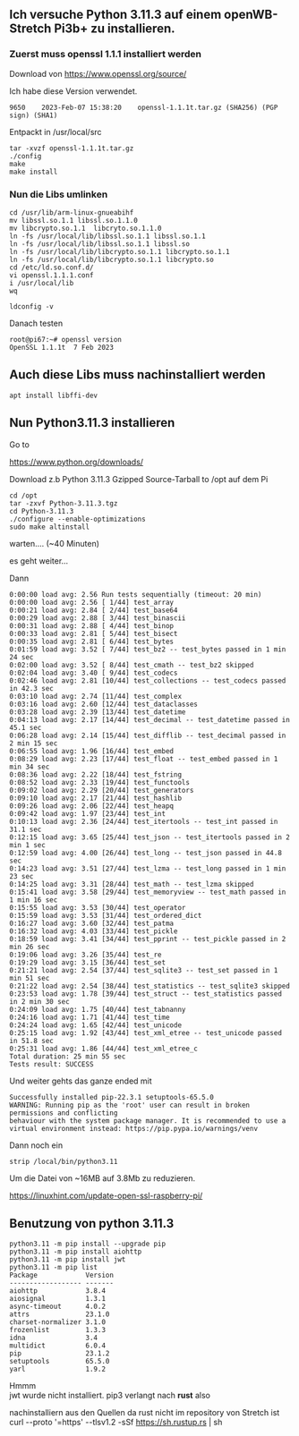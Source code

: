 

## Ich versuche Python 3.11.3 auf einem openWB-Stretch Pi3b+ zu installieren. ##


### Zuerst muss openssl 1.1.1 installiert werden ###
Download von https://www.openssl.org/source/

Ich habe diese Version verwendet.
```
9650  	2023-Feb-07 15:38:20  	openssl-1.1.1t.tar.gz (SHA256) (PGP sign) (SHA1)
```

Entpackt in /usr/local/src

```
tar -xvzf openssl-1.1.1t.tar.gz
./config
make
make install
``` 	
### Nun die Libs umlinken ###
 
```
cd /usr/lib/arm-linux-gnueabihf
mv libssl.so.1.1 libssl.so.1.1.0
mv libcrypto.so.1.1  libcryto.so.1.1.0
ln -fs /usr/local/lib/libssl.so.1.1 libssl.so.1.1
ln -fs /usr/local/lib/libssl.so.1.1 libssl.so
ln -fs /usr/local/lib/libcrypto.so.1.1 libcrypto.so.1.1
ln -fs /usr/local/lib/libcrypto.so.1.1 libcrypto.so
cd /etc/ld.so.conf.d/
vi openssl.1.1.1.conf 
i /usr/local/lib
wq

ldconfig -v

```

Danach testen
```
root@pi67:~# openssl version
OpenSSL 1.1.1t  7 Feb 2023
```

## Auch diese Libs muss nachinstalliert werden ##

```
apt install libffi-dev
```

## Nun Python3.11.3 installieren ##


Go to

https://www.python.org/downloads/

Download z.b Python 3.11.3 Gzipped Source-Tarball to /opt auf dem Pi

```
cd /opt
tar -zxvf Python-3.11.3.tgz
cd Python-3.11.3
./configure --enable-optimizations
sudo make altinstall
```
warten.... (~40 Minuten)

es geht weiter...

Dann

```
0:00:00 load avg: 2.56 Run tests sequentially (timeout: 20 min)
0:00:00 load avg: 2.56 [ 1/44] test_array
0:00:21 load avg: 2.84 [ 2/44] test_base64
0:00:29 load avg: 2.88 [ 3/44] test_binascii
0:00:31 load avg: 2.88 [ 4/44] test_binop
0:00:33 load avg: 2.81 [ 5/44] test_bisect
0:00:35 load avg: 2.81 [ 6/44] test_bytes
0:01:59 load avg: 3.52 [ 7/44] test_bz2 -- test_bytes passed in 1 min 24 sec
0:02:00 load avg: 3.52 [ 8/44] test_cmath -- test_bz2 skipped
0:02:04 load avg: 3.40 [ 9/44] test_codecs
0:02:46 load avg: 2.81 [10/44] test_collections -- test_codecs passed in 42.3 sec
0:03:10 load avg: 2.74 [11/44] test_complex
0:03:16 load avg: 2.60 [12/44] test_dataclasses
0:03:28 load avg: 2.39 [13/44] test_datetime
0:04:13 load avg: 2.17 [14/44] test_decimal -- test_datetime passed in 45.1 sec
0:06:28 load avg: 2.14 [15/44] test_difflib -- test_decimal passed in 2 min 15 sec
0:06:55 load avg: 1.96 [16/44] test_embed
0:08:29 load avg: 2.23 [17/44] test_float -- test_embed passed in 1 min 34 sec
0:08:36 load avg: 2.22 [18/44] test_fstring
0:08:52 load avg: 2.33 [19/44] test_functools
0:09:02 load avg: 2.29 [20/44] test_generators
0:09:10 load avg: 2.17 [21/44] test_hashlib
0:09:26 load avg: 2.06 [22/44] test_heapq
0:09:42 load avg: 1.97 [23/44] test_int
0:10:13 load avg: 2.36 [24/44] test_itertools -- test_int passed in 31.1 sec
0:12:15 load avg: 3.65 [25/44] test_json -- test_itertools passed in 2 min 1 sec
0:12:59 load avg: 4.00 [26/44] test_long -- test_json passed in 44.8 sec
0:14:23 load avg: 3.51 [27/44] test_lzma -- test_long passed in 1 min 23 sec
0:14:25 load avg: 3.31 [28/44] test_math -- test_lzma skipped
0:15:41 load avg: 3.58 [29/44] test_memoryview -- test_math passed in 1 min 16 sec
0:15:55 load avg: 3.53 [30/44] test_operator
0:15:59 load avg: 3.53 [31/44] test_ordered_dict
0:16:27 load avg: 3.60 [32/44] test_patma
0:16:32 load avg: 4.03 [33/44] test_pickle
0:18:59 load avg: 3.41 [34/44] test_pprint -- test_pickle passed in 2 min 26 sec
0:19:06 load avg: 3.26 [35/44] test_re
0:19:29 load avg: 3.15 [36/44] test_set
0:21:21 load avg: 2.54 [37/44] test_sqlite3 -- test_set passed in 1 min 51 sec
0:21:22 load avg: 2.54 [38/44] test_statistics -- test_sqlite3 skipped
0:23:53 load avg: 1.78 [39/44] test_struct -- test_statistics passed in 2 min 30 sec
0:24:09 load avg: 1.75 [40/44] test_tabnanny
0:24:16 load avg: 1.71 [41/44] test_time
0:24:24 load avg: 1.65 [42/44] test_unicode
0:25:15 load avg: 1.92 [43/44] test_xml_etree -- test_unicode passed in 51.8 sec
0:25:31 load avg: 1.86 [44/44] test_xml_etree_c
Total duration: 25 min 55 sec
Tests result: SUCCESS
```

Und weiter gehts
das ganze ended mit
```
Successfully installed pip-22.3.1 setuptools-65.5.0
WARNING: Running pip as the 'root' user can result in broken permissions and conflicting 
behaviour with the system package manager. It is recommended to use a 
virtual environment instead: https://pip.pypa.io/warnings/venv
```

Dann noch ein 
```
strip /local/bin/python3.11
```
Um die Datei von ~16MB auf 3.8Mb zu reduzieren.


https://linuxhint.com/update-open-ssl-raspberry-pi/

## Benutzung von python 3.11.3 ##

```
python3.11 -m pip install --upgrade pip
python3.11 -m pip install aiohttp
python3.11 -m pip install jwt
python3.11 -m pip list
Package            Version
------------------ -------
aiohttp            3.8.4
aiosignal          1.3.1
async-timeout      4.0.2
attrs              23.1.0
charset-normalizer 3.1.0
frozenlist         1.3.3
idna               3.4
multidict          6.0.4
pip                23.1.2
setuptools         65.5.0
yarl               1.9.2
```
Hmmm	
jwt wurde nicht installiert.
pip3 verlangt nach **rust**
also 

nachinstalliern aus den Quellen da rust nicht im repository von Stretch ist
curl --proto '=https' --tlsv1.2 -sSf https://sh.rustup.rs | sh

	
	
	
	

